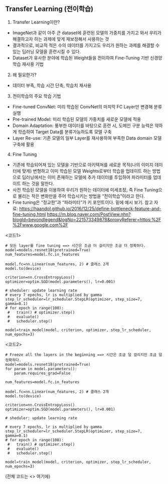  ## Transfer Learning (전이학습)

1.	Transfer Learning이란?
-	ImageNet과 같이 아주 큰 dataset에 훈련된 모델의 가중치를 가지고 와서 우리가 해결하고자 하는 과제에 맞게 재보정해서 사용하는 것
- 결과적으로, 비교적 적은 수의 데이터를 가지고도 우리가 원하는 과제를 해결할 수 있는 딥러닝 모델을 훈련시킬 수 있다.
-	Dataset가 유사한 분야에 학습된 Weight들을 전이하여 Fine-Tuning 기반 신경망 학습 재사용 기법

2.	왜 필요한가?
-	데이터 부족, 학습 시간 단축, 학습치 재사용

3.	전이학습의 주요 학습 기법
-	Fine-tuned ConvNet: 미리 학습된 ConvNet의 마지막 FC Layer만 변경해 분류 실행
-	Pre-trained Model: 미리 학습된 모델의 가중치를 새로운 모델에 적용
-	Domain Adaptation: 풍부한 데이터를 바탕으로 훈련 시, 도메인 구분 능력은 약하게 학습하여 Target Data를 분류가능하도록 모델 구축
-	Layer Re-use: 기존 모델의 일부 Layer를 재사용하여 부족한 Data domain 모델 구축에 활용

4.	Fine Tuning
-	 기존에 학습되어져 있는 모델을 기반으로 아키텍쳐를 새로운 목적(나의 이미지 데이터에 맞게) 변형하고 이미 학습된 모델 Weights로부터 학습을 업데이트 하는 방법으로 딥러닝에서는 이미 존재하는 모델에 추가 데이터를 투입하여 파라미터를 업데이트 하는 것을 말한다.
-	사전 학습된 모델을 이용하여 우리가 원하는 데이터에 미세조정, 즉 Fine Tuning으로 불리는 작은 변화만을 주어 학습시키는 방법을 “전이학습”이라고 한다.
-	Fine tuning은 “정교한”과 “파라미터”가 키 포인트이다. 밑에 예시 보기.
참고 자료: <https://haandol.github.io/2016/12/25/define-bottleneck-feature-and-fine-tuning.html>
<https://m.blog.naver.com/PostView.nhn?blogId=beyondlegend&logNo=221573349878&proxyReferer=https:%2F%2Fwww.google.com%2F>

<코드1>

```
# 모든 layer를 fine tuning ==> 시간은 조금 더 걸리지만 조금 더 정확하다.
model=models.resnet18(pretrained=True)
num_features=model.fc.in_features

model.fc=nn.Linear(num_features, 2) # 클래스 2개
model.to(device)

criterion=nn.CrossEntropyLoss()
optimizer=optim.SGD(model.parameters(), lr=0.001)

# sheduler: update learning rate
# every 7 epochs, lr is multiplied by gamma
step_lr_scheduler=lr_scheduler.StepLR(optimizer, step_size=7, gamma=0.1)
# for epoch in range(100):
 #   train() # optimizer.step()
 #   evaluate()
 #   scheduler.step()

model=train_model(model, criterion, optimizer, step_lr_scheduler, num_epochs=3)
```
<코드2>

```
# Freeze all the layers in the beginning ==> 시간은 조금 덜 걸리지만 조금 덜 정확하다.
model=models.resnet18(pretrained=True)
for param in model.parameters():
    param.requires_grad=False 

num_features=model.fc.in_features

model.fc=nn.Linear(num_features, 2) # 클래스 2개
model.to(device)

criterion=nn.CrossEntropyLoss()
optimizer=optim.SGD(model.parameters(), lr=0.001)

# sheduler: update learning rate

# every 7 epochs, lr is multiplied by gamma
step_lr_scheduler=lr_scheduler.StepLR(optimizer, step_size=7, gamma=0.1)
# for epoch in range(100):
 #   train() # optimizer.step()
 #   evaluate()
 #   scheduler.step()

model=train_model(model, criterion, optimizer, step_lr_scheduler, num_epochs=3)
```

(전체 코드는 <> 여기에)
